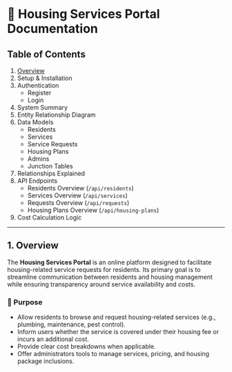 # 📘 Housing Services Portal Documentation

## Table of Contents

1. [Overview](#1-overview)
2. Setup & Installation
3. Authentication
   - Register
   - Login
4. System Summary
5. Entity Relationship Diagram
6. Data Models
   - Residents
   - Services
   - Service Requests
   - Housing Plans
   - Admins
   - Junction Tables
7. Relationships Explained
8. API Endpoints
   - Residents Overview (`/api/residents`)
   - Services Overview (`/api/services`)
   - Requests Overview (`/api/requests`)
   - Housing Plans Overview (`/api/housing-plans`)
9. Cost Calculation Logic

---

## 1. Overview

The **Housing Services Portal** is an online platform designed to facilitate housing-related service requests for residents. Its primary goal is to streamline communication between residents and housing management while ensuring transparency around service availability and costs.

### 🎯 Purpose

- Allow residents to browse and request housing-related services (e.g., plumbing, maintenance, pest control).
- Inform users whether the service is covered under their housing fee or incurs an additional cost.
- Provide clear cost breakdowns when applicable.
- Offer administrators tools to manage services, pricing, and housing package inclusions.
